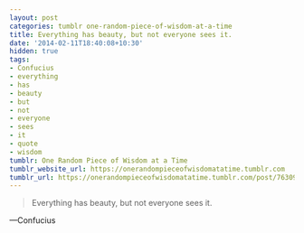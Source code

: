 ```yaml
---
layout: post
categories: tumblr one-random-piece-of-wisdom-at-a-time
title: Everything has beauty, but not everyone sees it.
date: '2014-02-11T18:40:08+10:30'
hidden: true
tags:
- Confucius
- everything
- has
- beauty
- but
- not
- everyone
- sees
- it
- quote
- wisdom
tumblr: One Random Piece of Wisdom at a Time
tumblr_website_url: https://onerandompieceofwisdomatatime.tumblr.com
tumblr_url: https://onerandompieceofwisdomatatime.tumblr.com/post/76309600715/everything-has-beauty-but-not-everyone-sees-it
---
```

> Everything has beauty, but not everyone sees it.

—Confucius
